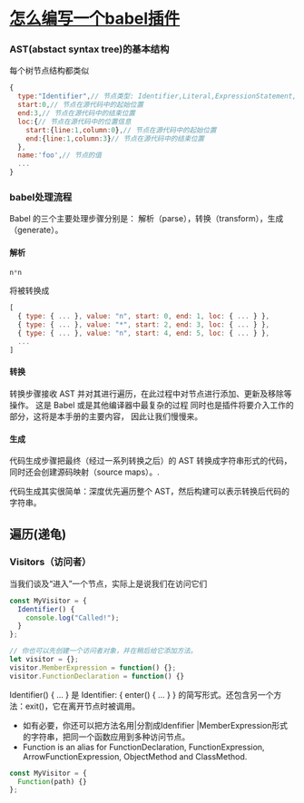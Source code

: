 # [怎么编写一个babel插件](https://github.com/jamiebuilds/babel-handbook/blob/master/translations/zh-Hans/plugin-handbook.md)

### AST(abstact syntax tree)的基本结构

每个树节点结构都类似
```js
{
  type:"Identifier",// 节点类型: Identifier,Literal,ExpressionStatement,BlockStatement,FunctionDeclaration等
  start:0,// 节点在源代码中的起始位置
  end:3,// 节点在源代码中的结束位置
  loc:{// 节点在源代码中的位置信息
    start:{line:1,column:0},// 节点在源代码中的起始位置
    end:{line:1,column:3}// 节点在源代码中的结束位置
  },
  name:'foo',// 节点的值
  ...
}

```

### babel处理流程
Babel 的三个主要处理步骤分别是： 解析（parse），转换（transform），生成（generate）。
#### 解析
```js
n*n
```
将被转换成
```js
[
  { type: { ... }, value: "n", start: 0, end: 1, loc: { ... } },
  { type: { ... }, value: "*", start: 2, end: 3, loc: { ... } },
  { type: { ... }, value: "n", start: 4, end: 5, loc: { ... } },
  ...
]
```
#### 转换
转换步骤接收 AST 并对其进行遍历，在此过程中对节点进行添加、更新及移除等操作。 这是 Babel 或是其他编译器中最复杂的过程 同时也是插件将要介入工作的部分，这将是本手册的主要内容， 因此让我们慢慢来。

#### 生成
代码生成步骤把最终（经过一系列转换之后）的 AST 转换成字符串形式的代码，同时还会创建源码映射（source maps）。.

代码生成其实很简单：深度优先遍历整个 AST，然后构建可以表示转换后代码的字符串。

## 遍历(递龟)

### Visitors（访问者）

当我们谈及“进入”一个节点，实际上是说我们在访问它们
```js
const MyVisitor = {
  Identifier() {
    console.log("Called!");
  }
};

// 你也可以先创建一个访问者对象，并在稍后给它添加方法。
let visitor = {};
visitor.MemberExpression = function() {};
visitor.FunctionDeclaration = function() {}
```

  Identifier() { ... } 是 Identifier: { enter() { ... } } 的简写形式。还包含另一个方法：exit()，它在离开节点时被调用。

+ 如有必要，你还可以把方法名用|分割成Idenfifier |MemberExpression形式的字符串，把同一个函数应用到多种访问节点。
+ Function is an alias for FunctionDeclaration, FunctionExpression, ArrowFunctionExpression, ObjectMethod and ClassMethod.
```js
const MyVisitor = {
  Function(path) {}
};
```